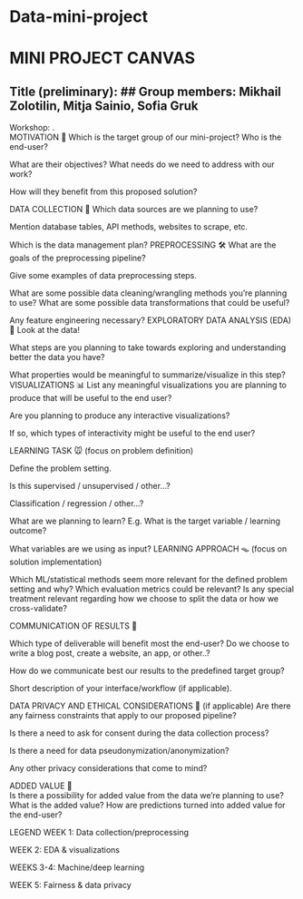 # Data-mini-project
# MINI PROJECT CANVAS                 
## Title (preliminary):                                                             ## Group members: Mikhail Zolotilin, Mitja Sainio, Sofia Gruk                                                      
Workshop:         .     
         MOTIVATION  🎯
Which is the target group of our mini-project? Who is the end-user?

What are their objectives? What needs do we need to address with our work?

How will they benefit from this proposed solution?


 DATA COLLECTION  🧩
Which data sources are we planning to use?

Mention database tables, API methods, websites to scrape, etc.

Which is the data management plan?
PREPROCESSING  🛠
What are the goals of the preprocessing pipeline?

Give some examples of data preprocessing steps.

What are some possible data cleaning/wrangling methods you’re planning to use?
What are some possible data transformations that could be useful?

Any feature engineering necessary?
EXPLORATORY DATA ANALYSIS (EDA)  🔎
Look at the data!

What steps are you planning to take towards exploring and understanding better the data you have?

What properties would be meaningful to summarize/visualize in this step?
VISUALIZATIONS 📊
List any meaningful visualizations you are planning to produce that will be useful to the end user?

Are you planning to produce any interactive visualizations?

If so, which types of interactivity might be useful to the end user?

LEARNING TASK  🐭
(focus on problem definition)

Define the problem setting.

Is this supervised / unsupervised / other…?

Classification / regression / other…?

What are we planning to learn? E.g. What is the target variable / learning outcome?

What variables are we using as input?
LEARNING APPROACH  🪤
(focus on solution implementation)

Which ML/statistical methods seem more relevant for the defined problem setting and why?
Which evaluation metrics could be relevant?
Is any special treatment relevant regarding how we choose to split the data or how we cross-validate?



COMMUNICATION OF RESULTS  📢

Which type of deliverable will benefit most the end-user? Do we choose to write a blog post, create a website, an app, or other..?

How do we communicate best our results to the predefined target group?

Short description of your interface/workflow (if applicable).



DATA PRIVACY AND ETHICAL CONSIDERATIONS  🔐
(if applicable)
Are there any fairness constraints that apply to our proposed pipeline?

Is there a need to ask for consent during the data collection process?

Is there a need for data pseudonymization/anonymization?

Any other privacy considerations that come to mind?




ADDED VALUE   🎁                            
Is there a possibility for added value from the data we’re planning to use?
What is the added value?
How are predictions turned into added value for the end-user? 




LEGEND
WEEK 1: Data collection/preprocessing

WEEK 2: EDA & visualizations  

WEEKS 3-4: Machine/deep learning

WEEK 5: Fairness & data privacy

